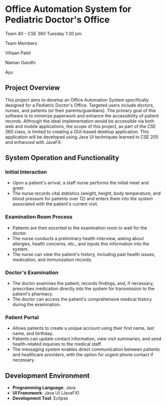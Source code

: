 # Office Automation System for Pediatric Doctor's Office
Team 40 - CSE 360 Tuesday 1:30 pm

Team Members

Vihaan Patel

Naman Gandhi

Ayu

## Project Overview
This project aims to develop an Office Automation System specifically designed for a Pediatric Doctor's Office. Targeted users include doctors, nurses, and patients (or their parents/guardians). The primary goal of this software is to minimize paperwork and enhance the accessibility of patient records. Although the ideal implementation would be accessible via both web and mobile applications, the scope of this project, as part of the CSE 360 class, is limited to creating a GUI-based desktop application. This application will be developed using Java UI techniques learned in CSE 205 and enhanced with JavaFX.

## System Operation and Functionality
### Initial Interaction
- Upon a patient's arrival, a staff nurse performs the initial meet and greet.
- The nurse records vital statistics (weight, height, body temperature, and blood pressure for patients over 12) and enters them into the system associated with the patient's current visit.

### Examination Room Process
- Patients are then escorted to the examination room to wait for the doctor.
- The nurse conducts a preliminary health interview, asking about allergies, health concerns, etc., and inputs this information into the system.
- The nurse can view the patient's history, including past health issues, medication, and immunization records.

### Doctor's Examination
- The doctor examines the patient, records findings, and, if necessary, prescribes medication directly into the system for transmission to the patient's pharmacy.
- The doctor can access the patient's comprehensive medical history during the examination.

### Patient Portal
- Allows patients to create a unique account using their first name, last name, and birthday.
- Patients can update contact information, view visit summaries, and send health-related inquiries to the medical staff.
- The messaging system enables direct communication between patients and healthcare providers, with the option for urgent phone contact if necessary.

## Development Environment
- **Programming Language**: Java
- **UI Framework**: Java UI (JavaFX)
- **Development Tool**: Eclipse


